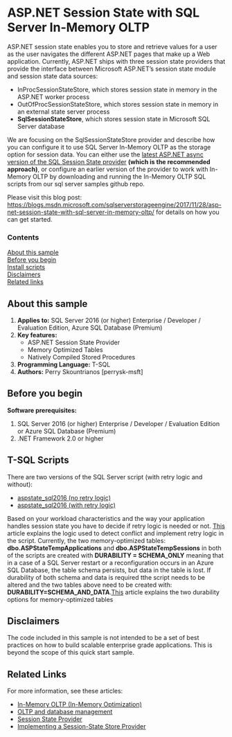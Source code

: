 # ASP.NET Session State with SQL Server In-Memory OLTP
ASP.NET session state enables you to store and retrieve values for a user as the user navigates the different ASP.NET pages that make up a Web application. Currently, ASP.NET ships with three session state providers that provide the interface between Microsoft ASP.NET’s session state module and session state data sources:
- InProcSessionStateStore, which stores session state in memory in the ASP.NET worker process
- OutOfProcSessionStateStore, which stores session state in memory in an external state server process
- **SqlSessionStateStore**, which stores session state in Microsoft SQL Server database

We are focusing on the SqlSessionStateStore provider and describe how you can configure it to use SQL Server In-Memory OLTP as the storage option for session data. You can either use the [latest ASP.NET async version of the SQL Session State provider](https://www.nuget.org/packages/Microsoft.AspNet.SessionState.SqlSessionStateProviderAsync/) **(which is the recommended approach)**, or configure an earlier version of the provider to work with In-Memory OLTP by downloading and running the In-Memory OLTP SQL scripts from our sql server samples github repo.

Please visit this blog post: https://blogs.msdn.microsoft.com/sqlserverstorageengine/2017/11/28/asp-net-session-state-with-sql-server-in-memory-oltp/ for details on how you can get started.

### Contents

[About this sample](#about-this-sample)<br/>
[Before you begin](#before-you-begin)<br/>
[Install scripts](#install-scripts)<br/>
[Disclaimers](#disclaimers)<br/>
[Related links](#related-links)<br/>

<a name=about-this-sample></a>

## About this sample

1. **Applies to:** SQL Server 2016 (or higher) Enterprise / Developer / Evaluation Edition, Azure SQL Database (Premium)
2. **Key features:**
	- ASP.NET Session State Provider
	- Memory Optimized Tables
	- Natively Compiled Stored Procedures
4. **Programming Language:** T-SQL
5. **Authors:** Perry Skountrianos [perrysk-msft]

<a name=before-you-begin></a>

## Before you begin

**Software prerequisites:**

1. SQL Server 2016 (or higher) Enterprise / Developer / Evaluation Edition or Azure SQL Database (Premium)
2. .NET Framework 2.0 or higher

<a name=install-scripts></a>

## T-SQL Scripts
There are two versions of the SQL Server script (with retry logic and without):

-   [aspstate_sql2016 (no retry logic)](https://github.com/Microsoft/sql-server-samples/blob/master/samples/applications/aspnet-session-state/aspstate_sql2016_no_retry.sql)
-   [aspstate_sql2016 (with retry logic)](https://github.com/Microsoft/sql-server-samples/blob/master/samples/applications/aspnet-session-state/aspstate_sql2016_with_retry.sql)

Based on your workload characteristics and the way your application handles session state you have to decide if retry logic is needed or not. [This](https://msdn.microsoft.com/en-us/library/mt668435.aspx) article explains the logic used to detect conflict and implement retry logic in the script. Currently, the two memory-optimized tables:  **dbo.ASPStateTempApplications** and **dbo.ASPStateTempSessions** in both of the scripts are created with **DURABILITY = SCHEMA_ONLY** meaning that in a case of a SQL Server restart or a reconfiguration occurs in an Azure SQL Database, the table schema persists, but data in the table is lost. If durability of both schema and data is required tthe script needs to be altered and the two tables above need to be created with: **DURABILITY=SCHEMA\_AND\_DATA**.[This](https://msdn.microsoft.com/en-us/library/dn553122.aspx) article explains the two durability options for memory-optimized tables

<a name=sample-details></a>

## Disclaimers
The code included in this sample is not intended to be a set of best practices on how to build scalable enterprise grade applications. This is beyond the scope of this quick start sample.

<a name=related-links></a>

## Related Links
<!-- Links to more articles. Remember to delete "en-us" from the link path. -->

For more information, see these articles:

- [In-Memory OLTP (In-Memory Optimization)](https://msdn.microsoft.com/en-us/library/dn133186.aspx)
- [OLTP and database management](https://www.microsoft.com/en-us/sql-server/oltp-database-management)
- [Session State Provider](https://msdn.microsoft.com/en-us/library/aa478952.aspx)
- [Implementing a Session-State Store Provider](https://msdn.microsoft.com/en-us/library/ms178587.aspx)
